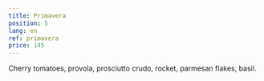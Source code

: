 ```yaml
---
title: Primavera
position: 5
lang: en
ref: primavera
price: 145
---
```


Cherry tomatoes, provola, prosciutto crudo, rocket, parmesan flakes, basil.
